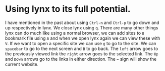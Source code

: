 # Using lynx to its full potential.

I have mentioned in the past about using `Ctrl-n` and `Ctrl-p` to go
down and up respectively in lynx. We close lynx using `q`. There are
many other things lynx can do much like using a normal browser, we can
add sites to a bookmark file using `A` and when we open lynx again we
can view these with `V`. If we want to open a specific site we can use
`g` to go to the site. We can `spacebar` to go to the next screen and
`B` to go back. The `left` arrow goes to the previously viewed link the
`right` arrow goes to the selected link. The `Up` and `Down` arrows go
to the links in either direction. The `=` sign will show the current
website.
